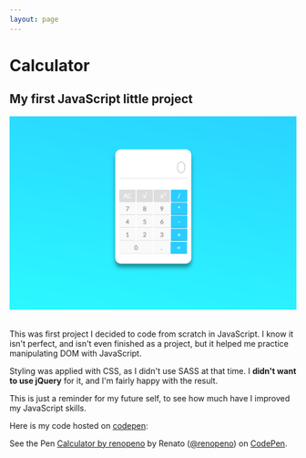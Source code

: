 ```yaml
---
layout: page
---
```



<h1 class="title">Calculator</h1>

<h2 class="title">My first JavaScript little project</h2>

<div class="project-portfolio-image-post">
  <a href="/img/portfolio/calc-header.png">
    <img src="/img/portfolio/calc-header.png" alt="" />
  </a>
</div>
<br>

This was first project I decided to code from scratch in JavaScript. I know it isn't perfect, and isn't even finished as a project, but it helped me practice manipulating DOM with JavaScript.

Styling was applied with CSS, as I didn't use SASS at that time.
I **didn't want to use jQuery** for it, and I'm fairly happy with the result.

This is just a reminder for my future self, to see how much have I improved my JavaScript skills.

Here is my code hosted on [codepen](http://codepen.io):

<p data-height="265" data-theme-id="light" data-slug-hash="xVodyE" data-default-tab="js" data-user="renopeno" data-embed-version="2" class="codepen">See the Pen <a href="http://codepen.io/renopeno/pen/xVodyE/">Calculator by renopeno</a> by Renato (<a href="http://codepen.io/renopeno">@renopeno</a>) on <a href="http://codepen.io">CodePen</a>.</p>
<script async src="//assets.codepen.io/assets/embed/ei.js"></script>
